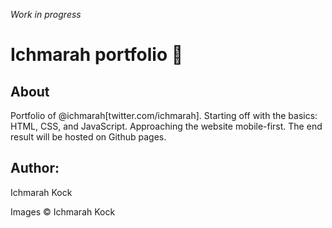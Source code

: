 *Work in progress*
# Ichmarah portfolio :tada:

## About
Portfolio of @ichmarah[twitter.com/ichmarah]. Starting off with the basics: HTML, CSS, and JavaScript. Approaching the website mobile-first.
The end result will be hosted on Github pages.  

## Author:
Ichmarah Kock  

Images © Ichmarah Kock
